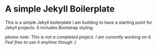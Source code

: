# A simple Jekyll Boilerplate

This is a simple Jekyll boilerplate I am building to have a starting point for Jekyll projects. It includes Bootstrap styling.

*please note: This is not a completed project. I am currently working on it. Feel free to use it anytime though :)*